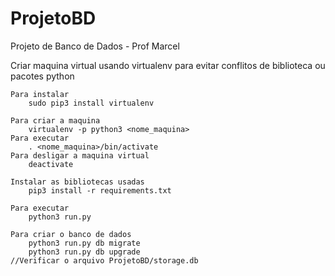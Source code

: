 # ProjetoBD
Projeto de Banco de Dados - Prof Marcel

Criar maquina virtual usando virtualenv para evitar conflitos de biblioteca ou pacotes python

	Para instalar
		sudo pip3 install virtualenv
	
	Para criar a maquina
		virtualenv -p python3 <nome_maquina>
	Para executar
		. <nome_maquina>/bin/activate
	Para desligar a maquina virtual
		deactivate

	Instalar as bibliotecas usadas
		pip3 install -r requirements.txt

	Para executar
		python3 run.py

	Para criar o banco de dados
		python3 run.py db migrate
		python3 run.py db upgrade
	//Verificar o arquivo ProjetoBD/storage.db

